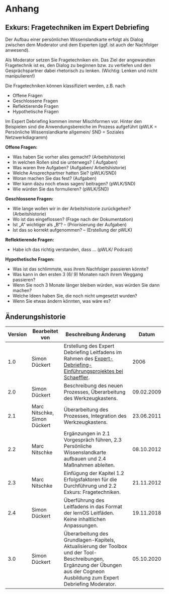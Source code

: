 # Anhang
## Exkurs: Fragetechniken im Expert Debriefing

Der Aufbau einer persönlichen Wissenslandkarte erfolgt als Dialog zwischen dem Moderator und dem
Experten (ggf. ist auch der Nachfolger anwesend).

Als Moderator setzen Sie Fragetechniken ein. Das Ziel der angewandten Fragetechnik ist es, den Dialog
zu beginnen bzw. zu vertiefen und den Gesprächspartner dabei rhetorisch zu lenken. (Wichtig: Lenken
und nicht manipulieren!)

Die Fragetechniken können klassifiziert werden, z.B. nach

* Offene Fragen
* Geschlossene Fragen
* Reflektierende Fragen
* Hypothetische Fragen

Im Expert Debriefing kommen immer Mischformen vor. Hinter den Beispielen sind die Anwendungsbereiche im Prozess aufgeführt (pWLK = Persönliche Wissenslandkarte allgemein/ SND = Soziales Netzwerkdiagramm)

**Offene Fragen:**

* Was haben Sie vorher alles gemacht? (Arbeitshistorie)
* In welchen Rollen sind sie unterwegs? ( Aufgaben)
* Was waren Ihre Aufgaben? (Aufgaben/ Arbeitshistorie)
* Welche Ansprechpartner hatten Sie? (pWLK/SND)
* Woran machen Sie das fest? (Aufgaben)
* Wer kann dazu noch etwas sagen/ beitragen? (pWLK/SND)
* Wie würden Sie das formulieren? (pWLK/SND)

**Geschlossene Fragen:**

* Wie lange wollen wir in der Arbeitshistorie zurückgehen? (Arbeitshistorie)
* Wo ist das eingeflossen? (Frage nach der Dokumentation)
* Ist „A“ wichtiger als „B“? – (Priorisierung der Aufgaben)
* Ist das so korrekt aufgenommen? – (Erstellung der pWLK)

**Reflektierende Fragen:**

* Habe ich das richtig verstanden, dass … (pWLK/ Podcast)

**Hypothetische Fragen:**

* Was ist das schlimmste, was ihrem Nachfolger passieren könnte?
* Was kann in den ersten 3 (6/ 9) Monaten nach ihrem Weggang passieren?
* Wenn Sie noch 3 Monate länger bleiben würden, was würden Sie dann machen?
* Welche Ideen haben Sie, die noch nicht umgesetzt wurden?
* Wenn Sie etwas ändern könnten, was wäre es?

## Änderungshistorie

| Version | Bearbeitet von | Beschreibung Änderung | Datum |
|---------|----------------|-----------------------|-------|
| 1.0 | Simon Dückert | Erstellung des Expert Debriefing Leitfadens im Rahmen des [Expert-Debriefing-Einführungsprojektes bei Schaeffler](https://cloud.cogneon.de/s/WiiRfj64CFoc3g2). | 2006 |
| 2.0 | Simon Dückert | Beschreibung des neuen Prozesses, Überarbeitung des Werkzeugkastens. | 09.02.2009 |
| 2.1 | Marc Nitschke, Simon Dückert | Überarbeitung des Prozesses, Integration des Werkzeugkastens. | 23.06.2011 |
| 2.2 | Marc Nitschke | Ergänzungen in 2.1 Vorgespräch führen, 2.3 Persönliche Wissenslandkarte aufbauen und 2.4 Maßnahmen ableiten. | 08.10.2012 |
| 2.3 | Marc Nitschke | Einfügung der Kapitel 1.2 Erfolgsfaktoren für die Durchführung und 2.2 Exkurs: Fragetechniken. | 21.11.2012 |
| 2.4 | Simon Dückert | Überführung des Leitfadens in das Format der lernOS Leitfäden. Keine inhaltlichen Anpassungen. | 19.11.2018 |
| 3.0 | Simon Dückert | Überarbeitung des Grundlagen-Kapitels, Aktualisierung der Toolbox und der Tool-Beschreibungen, Ergänzung der Übungen aus der Cogneon Ausbildung zum Expert Debriefing Moderator. | 05.10.2020 |
